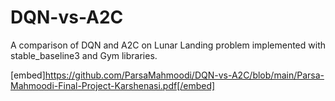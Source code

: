 # DQN-vs-A2C
A comparison of DQN and A2C on Lunar Landing problem implemented with stable_baseline3 and Gym libraries.


[embed]https://github.com/ParsaMahmoodi/DQN-vs-A2C/blob/main/Parsa-Mahmoodi-Final-Project-Karshenasi.pdf[/embed]
